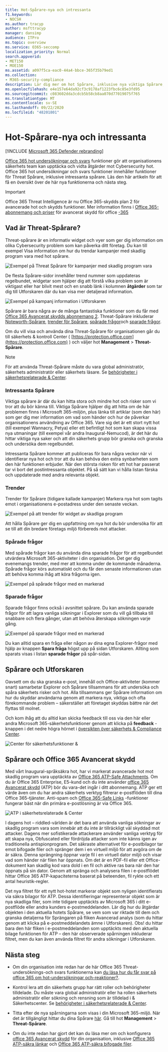 ```yaml
---
title: Hot-Spårare-nya och intressanta
f1.keywords:
- NOCSH
ms.author: tracyp
author: msfttracyp
manager: dansimp
audience: ITPro
ms.topic: overview
ms.service: O365-seccomp
localization_priority: Normal
search.appverid:
- MET150
- MOE150
ms.assetid: a097f5ca-eac0-44a4-bbce-365f35b79ed1
ms.collection:
- M365-security-compliance
description: Lär dig mer om hot Spårare, inklusive nya viktiga Spårare, för att hjälpa din organisation att hålla dig informerad om säkerhets problem.
ms.openlocfilehash: e4e157e64da92cf3c9178af1223fbc6c85e3fd95
ms.sourcegitcommit: c083602dda3cdcb5b58cb8aa070d77019075f765
ms.translationtype: MT
ms.contentlocale: sv-SE
ms.lasthandoff: 09/22/2020
ms.locfileid: "48201801"
---
```

# <a name="threat-trackers---new-and-noteworthy"></a>Hot-Spårare-nya och intressanta

[!INCLUDE [Microsoft 365 Defender rebranding](../includes/microsoft-defender-for-office.md)]


[Office 365 hot undersökningar och svars](office-365-ti.md) funktioner gör att organisationens säkerhets team kan upptäcka och vidta åtgärder mot Cybersecurity hot. Office 365 hot undersökningar och svars funktioner innehåller funktioner för Threat Spårare, inklusive intressanta spårare. Läs den här artikeln för att få en översikt över de här nya funktionerna och nästa steg. 

> [!IMPORTANT]
> Office 365 Threat Intelligence är nu Office 365-skydds plan 2 för avancerade hot och skydds funktioner. Mer information finns i [Office 365-abonnemang och priser](https://products.office.com/exchange/advance-threat-protection) för avancerat skydd för office [-365](https://docs.microsoft.com/office365/servicedescriptions/office-365-advanced-threat-protection-service-description)
  
## <a name="what-are-threat-trackers"></a>Vad är Threat-Spårare?

Threat-spårare är en informativ widget och vyer som ger dig information om olika Cybersecurity problem som kan påverka ditt företag. Du kan till exempel Visa information om hur du trendar kampanjer med skadlig program vara med hot spårare.
  
![Exempel på Threat Spårare för kampanjer med skadlig program vara](../../media/a883b5ac-8e2b-469a-90e0-f8ad39bb63b7.png)
  
De flesta Spårare-sidor innehåller trend nummer som uppdateras regelbundet, widgetar som hjälper dig att förstå vilka problem som är viktigast eller har blivit mest och en snabb länk i kolumnen **åtgärder** som tar dig till Utforskaren där du kan visa mer detaljerad information. 
  
![Exempel på kampanj information i Utforskaren](../../media/e426f220-fdcb-4dd9-99a2-db97dbcf71d5.png)
  
Spårare är bara några av de många fantastiska funktioner som du får med [Office 365 Avancerat skydds abonnemang 2](office-365-ti.md). Threat-Spårare inkluderar [Noteworth-Spårare](#noteworthy-trackers), [trender för Spårare](#trending-trackers), [spårade frågor](#tracked-queries)och [sparade frågor](#saved-queries).
  
Om du vill visa och använda dina Threat-Spårare för organisationen går du till säkerhets &amp; kontroll Center ( [https://protection.office.com](https://protection.office.com) ) och väljer hot **Management** \> **Threat-Spårare**.
  
> [!NOTE]
> För att använda Threat-Spårare måste du vara global administratör, säkerhets administratör eller säkerhets läsare. Se [behörigheter i säkerhetsrelaterade &amp; Center](permissions-in-the-security-and-compliance-center.md). 
  
### <a name="noteworthy-trackers"></a>Intressanta Spårare

Viktiga spårare är där du kan hitta stora och mindre hot och risker som vi tror att du bör känna till. Viktiga Spårare hjälper dig att hitta om de här problemen finns i Microsoft 365-miljön, plus länka till artiklar (som den här) som ger dig mer information om vad som händer och hur de påverkar organisationens användning av Office 365. Vare sig det är ett stort nytt hot (till exempel Wannacry, Petya) eller ett befintligt hot som kan skapa vissa nya utmaningar (till exempel vår andra Inaugural-Nemucod), är det här du hittar viktiga nya saker och att din säkerhets grupp bör granska och granska och undersöka dem regelbundet.
  
Intressanta Spårare kommer att publiceras för bara några veckor när vi identifierar nya hot och tror att du kan behöva den extra synbarheten som den här funktionen erbjuder. När den största risken för ett hot har passerat tar vi bort det postintressanta objektet. På så sätt kan vi hålla listan färska och uppdaterade med andra relevanta objekt.
  
### <a name="trending-trackers"></a>Trender

Trender för Spårare (tidigare kallade kampanjer) Markera nya hot som tagits emot i organisationens e-postadress under den senaste veckan.
  
![Exempel på att trender för widget av skadliga program](../../media/d2ccc1a0-2a1d-4e36-99b5-6766c207772f.png)
  
Att hålla Spårare ger dig en uppfattning om nya hot du bör undersöka för att se till att din bredare företags miljö förbereds mot attacker.
  
### <a name="tracked-queries"></a>Spårade frågor

Med spårade frågor kan du använda dina sparade frågor för att regelbundet utvärdera Microsoft 365-aktiviteter i din organisation. Det ger dig evenemangs trender, med mer att komma under de kommande månaderna. Spårade frågor körs automatiskt och du får den senaste informationen utan att behöva komma ihåg att köra frågorna igen.
  
![Exempel på spårade frågor med en markerad](../../media/0c556174-06eb-4ae5-b32a-5ff76b9e4f13.png)
  
### <a name="saved-queries"></a>Sparade frågor

Sparade frågor finns också i avsnittet spårare. Du kan använda sparade frågor för att lagra vanliga sökningar i Explorer som du vill gå tillbaka till snabbare och flera gånger, utan att behöva återskapa sökningen varje gång.
  
![Exempel på sparade frågor med en markerad](../../media/188cf3ff-58f1-41ea-81aa-76158d8f40c3.png)
  
Du kan alltid spara en fråga eller någon av dina egna Explorer-frågor med hjälp av knappen **Spara fråga** högst upp på sidan Utforskaren. Allting som sparats visas i listan **sparade frågor** på spår-sidan. 
  
## <a name="trackers-and-explorer"></a>Spårare och Utforskaren

Oavsett om du ska granska e-post, innehåll och Office-aktiviteter (kommer snart) samarbetar Explorer och Spårare tillsammans för att undersöka och spåra säkerhets risker och hot. Alla tillsammans ger Spårare information om hur du skyddar användarna genom att markera nya, viktiga och ofta förekommande problem – säkerställer att företaget skyddas bättre när det flyttas till molnet.
  
Och kom ihåg att du alltid kan skicka feedback till oss via den här eller andra Microsoft 365-säkerhetsfunktioner genom att klicka på **feedback** -knappen i det nedre högra hörnet i [översikten över säkerhets & Compliance Center](https://support.microsoft.com/office/a5f2fd18-b029-4257-b5a8-ae83e7768c85).
  
![Center för säkerhetsfunktioner &amp;](../../media/86c330db-8132-4150-8475-220258fe04fb.png)
  
## <a name="trackers-and-office-365-advanced-threat-protection"></a>Spårare och Office 365 Avancerat skydd

Med vårt Inaugural-språksäkra hot, har vi markerat avancerade hot mot skadlig program vara upptäckta av [Office 365 ATP-Safe Attachments](atp-safe-attachments.md). Om du är Office 365 Enterprise, E5-kund och du inte använder [office 365 Avancerat skydd](office-365-atp.md) (ATP) bör du vara-det ingår i ditt abonnemang. ATP ger ett värde även om du har andra säkerhets verktyg filtrerar e-postflöden till dina Office 365-tjänster. Anti-spam och [Office 365-Safe Links](atp-safe-links.md) -funktioner fungerar bäst när din primära e-postlösning är via Office 365. 
  
![ATP i säkerhetsrelaterade &amp; Center](../../media/cee70d07-f0c1-459b-843c-2d10c253349f.png)
  
I dagens hot – riddled-världen är det bara att använda vanliga sökningar av skadlig program vara som innebär att du inte är tillräckligt väl skyddad mot attacker. Dagens mer sofistikerade attackerare använder vanliga verktyg för att skapa nya, Obfuscated eller fördröjda attacker som inte känns igen av traditionella antispionprogram. Det säkraste alternativet för e-postbilagor tar emot bifogade filer och spränger dem i en virtuell miljö för att avgöra om de är säkra. Denna sprängning öppnar varje fil i en virtuell dator miljö och visar vad som händer när filen har öppnats. Om det är en PDF-fil eller ett Office-dokument kan skadlig kod vara dold i en fil och aktive ras bara när den har öppnats på sin dator. Genom att spränga och analysera filen i e-postflödet hittar Office 365 ATP-kapaciteterna baserat på beteenden, fil rykte och ett antal heuristik-regler.
  
Det nya filtret för ett nytt hot-hotet markerar objekt som nyligen identifierats via säkra bilagor för ATP. Dessa identifieringar representerar objekt som är nya skadliga filer, som inte tidigare upptäckts av Microsoft 365 i ditt e-postflöde eller andra kunders e-postmeddelanden. Lär dig hur du åtgärdar objekten i den aktuella hotets Spårare, se vem som var riktade till dem och granska detaljerna för Sprängaren på fliken Avancerad analys (som du hittar genom att klicka på e-postmeddelandets ämne i Utforskaren). Obs! du hittar bara den här fliken i e-postmeddelanden som upptäckts med den aktuella bilage funktionen för ATP – den här observerade spårningen inkluderar filtret, men du kan även använda filtret för andra sökningar i Utforskaren.
  
## <a name="next-steps"></a>Nästa steg

- Om din organisation inte redan har de här Office 365 Threat-undersöknings-och svars funktionerna kan [du läsa hur du får svar på office 365 om hot-undersökningar och-reaktioner?](office-365-ti.md).
    
- Kontrol lera att din säkerhets grupp har rätt roller och behörigheter tilldelade. Du måste vara global administratör eller ha rollen säkerhets administratör eller sökning och rensning som är tilldelad i &amp; Säkerhetscenter. Se [behörigheter i säkerhetsrelaterade &amp; Center](permissions-in-the-security-and-compliance-center.md).
    
- Titta efter de nya spårningarna som visas i din Microsoft 365-miljö. När det är tillgängligt hittar du dina Spårare [här](https://protection.office.com/). Gå till hot **Management** \> **Threat-Spårare**.
    
- Om du inte redan har gjort det kan du läsa mer om och konfigurera [office 365 Avancerat skydd](office-365-atp.md) för din organisation, inklusive [Office 365 ATP-säkra länkar](atp-safe-links.md) och [Office 365 ATP-säkra bifogade filer](atp-safe-attachments.md).
  

